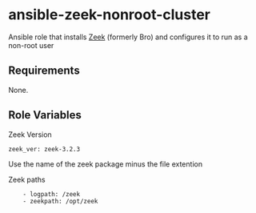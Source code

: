 # ansible-zeek-nonroot-cluster

Ansible role that installs [Zeek](https://zeek.org/) (formerly Bro) and configures it to run as a non-root user
## Requirements

None.

## Role Variables
Zeek Version
    
    zeek_ver: zeek-3.2.3
Use the name of the zeek package minus the file extention

Zeek paths

        - logpath: /zeek
        - zeekpath: /opt/zeek
